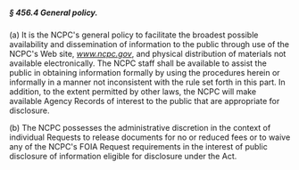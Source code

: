 ##### § 456.4 General policy. #####

(a) It is the NCPC's general policy to facilitate the broadest possible availability and dissemination of information to the public through use of the NCPC's Web site, *www.ncpc.gov*, and physical distribution of materials not available electronically. The NCPC staff shall be available to assist the public in obtaining information formally by using the procedures herein or informally in a manner not inconsistent with the rule set forth in this part. In addition, to the extent permitted by other laws, the NCPC will make available Agency Records of interest to the public that are appropriate for disclosure.

(b) The NCPC possesses the administrative discretion in the context of individual Requests to release documents for no or reduced fees or to waive any of the NCPC's FOIA Request requirements in the interest of public disclosure of information eligible for disclosure under the Act.